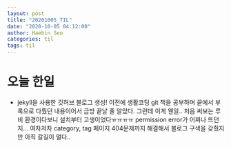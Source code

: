 ```yaml
---
layout: post
title: "20201005_TIL"
date: "2020-10-05 04:12:00"
author: Haebin Seo
categories: til
tags: til
---
```

# 오늘 한일

- jekyll을 사용한 깃허브 블로그 생성! 이전에 생활코딩 git 책을 공부하며 끝에서 부록으로 다뤘던 내용이어서 금방 끝날 줄 알았다. 그런데 이게 웬일.. 처음 써보는 루비 환경이다보니 설치부터 고생이었다ㅠㅠㅠㅠ permission error가 어찌나 뜨던지... 여차저차 category, tag 페이지 404문제까지 해결해서 블로그 구색을 갖췄지만 아직 갈길이 멀다..